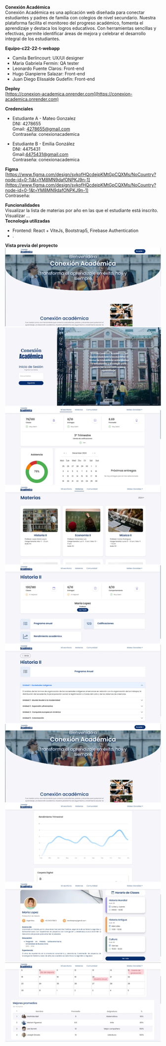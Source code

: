 **Conexión Académica**  
Conexión Académica es una aplicación web diseñada para conectar estudiantes y padres de familia con colegios de nivel secundario. Nuestra plataforma facilita el monitoreo del progreso académico, fomenta el aprendizaje y destaca los logros educativos. Con herramientas sencillas y efectivas, permite identificar áreas de mejora y celebrar el desarrollo integral de los estudiantes.

**Equipo-c22-22-t-webapp**

* Camila Berlincourt: UX/UI designer  
* Maria Gabriela Fermin: QA tester   
* Leonardo Fuente Claros: Front-end   
* Hugo Gianpierre Salazar: Front-end  
* Juan Diego Elissalde Gudefín: Front-end

**Deploy**  
[https://conexion-academica.onrender.com](https://conexion-academica.onrender.com) 

**Credenciales**

* Estudiante A \- Mateo Gonzalez  
  DNI: 4278655  
  Gmail: 4278655@gmail.com  
  Contraseña: conexionacademica

* Estudiante B \- Emilia González  
  DNI: 4475431  
  Gmail:4475431@gmail.com  
  Contraseña: conexionacademica

**Figma**  
[https://www.figma.com/design/svkofHQcdejpKMtGpCQXMs/NoCountry?node-id=0-1\&t=YM8MN9dafONPKJ9n-1](https://www.figma.com/design/svkofHQcdejpKMtGpCQXMs/NoCountry?node-id=0-1&t=YM8MN9dafONPKJ9n-1)   
Contraseña: 

**Funcionalidades**  
Visualizar la lista de materias por año en las que el estudiante está inscrito.  
Visualizar …  
**Tecnología utilizadas**

* Frontend: React \+ ViteJs, Bootstrap5, Firebase Authentication  
* .

**Vista previa del proyecto**  
![Landing](./assets/conexion-academica-preview/landing.webp)  
![Login](./assets/conexion-academica-preview/login.webp)  
![Mi escritorio](./assets/conexion-academica-preview/mi-escritorio.webp)
![Materias](./assets/conexion-academica-preview/materias.webp)
![Detalle de materia](./assets/conexion-academica-preview/detalle-materia.webp)
![Programa anual](./assets/conexion-academica-preview/programa-anual.webp)
![Calificaciones](./assets/conexion-academica-preview/landing.webp)
![Rendimiento academico](./assets/conexion-academica-preview/rendimiento-academico.webp)
![Perfil del profesor](./assets/conexion-academica-preview/perfil-profesor.webp)
![Comunidad](./assets/conexion-academica-preview/comunidad.webp)